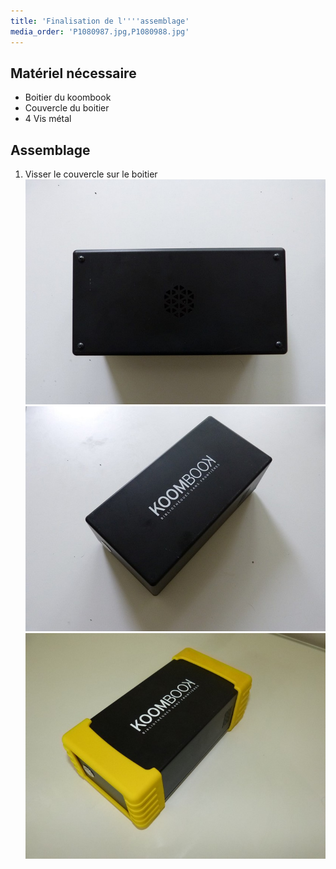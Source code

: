 ```yaml
---
title: 'Finalisation de l''''assemblage'
media_order: 'P1080987.jpg,P1080988.jpg'
---
```


## Matériel nécessaire

* Boitier du koombook
* Couvercle du boitier
* 4 Vis métal

## Assemblage

1. Visser le couvercle sur le boitier
![](P1080987.jpg)![](P1080988.jpg)![](P1090089.jpg)
